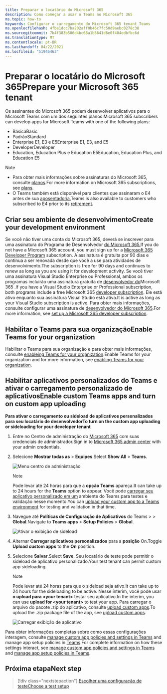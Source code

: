 ```yaml
---
title: Preparar o locatário do Microsoft 365
description: Como começar a usar o Teams no Microsoft 365
ms.topic: how-to
keywords: Configurar o carregamento do Microsoft 365 tenant Teams
ms.openlocfilehash: 4fbe1dcc7ba202aff0b46c7fc50d9aebc0278c38
ms.sourcegitcommit: 7b4f383b506d4bc68a1b5641d6e0f404edbfbc6d
ms.translationtype: MT
ms.contentlocale: pt-BR
ms.lasthandoff: 04/22/2021
ms.locfileid: "51946463"
---
```

# <a name="prepare-your-microsoft-365-tenant"></a><span data-ttu-id="4991c-104">Preparar o locatário do Microsoft 365</span><span class="sxs-lookup"><span data-stu-id="4991c-104">Prepare your Microsoft 365 tenant</span></span>

<span data-ttu-id="4991c-105">Os assinantes do Microsoft 365 podem desenvolver aplicativos para o Microsoft Teams com um dos seguintes planos:</span><span class="sxs-lookup"><span data-stu-id="4991c-105">Microsoft 365 subscribers can develop apps for Microsoft Teams with one of the following plans:</span></span>

* <span data-ttu-id="4991c-106">Básica</span><span class="sxs-lookup"><span data-stu-id="4991c-106">Basic</span></span>
* <span data-ttu-id="4991c-107">Padrão</span><span class="sxs-lookup"><span data-stu-id="4991c-107">Standard</span></span>
* <span data-ttu-id="4991c-108">Enterprise E1, E3 e E5</span><span class="sxs-lookup"><span data-stu-id="4991c-108">Enterprise E1, E3, and E5</span></span>
* <span data-ttu-id="4991c-109">Developer</span><span class="sxs-lookup"><span data-stu-id="4991c-109">Developer</span></span>
* <span data-ttu-id="4991c-110">Education, Education Plus e Education E5</span><span class="sxs-lookup"><span data-stu-id="4991c-110">Education, Education Plus, and Education E5</span></span>

> [!NOTE]
> * <span data-ttu-id="4991c-111">Para obter mais informações sobre assinaturas do Microsoft 365, consulte [planos](https://products.office.com/business/compare-more-office-365-for-business-plans).</span><span class="sxs-lookup"><span data-stu-id="4991c-111">For more information on Microsoft 365 subscriptions, see [plans](https://products.office.com/business/compare-more-office-365-for-business-plans).</span></span>
> * <span data-ttu-id="4991c-112">O Teams também está disponível para clientes que assinaram o E4 antes de sua [aposentadoria.](https://support.office.com//article/important-information-for-office-365-enterprise-e4-customers-f9572348-43a2-43fa-a3d8-3b6c9c042147)</span><span class="sxs-lookup"><span data-stu-id="4991c-112">Teams is also available to customers who subscribed to E4 prior to its [retirement](https://support.office.com//article/important-information-for-office-365-enterprise-e4-customers-f9572348-43a2-43fa-a3d8-3b6c9c042147).</span></span>

## <a name="create-your-development-environment"></a><span data-ttu-id="4991c-113">Criar seu ambiente de desenvolvimento</span><span class="sxs-lookup"><span data-stu-id="4991c-113">Create your development environment</span></span>

<span data-ttu-id="4991c-114">Se você não tiver uma conta do Microsoft 365, deverá se inscrever para uma assinatura do Programa de Desenvolvedor [do Microsoft 365.](https://developer.microsoft.com/microsoft-365/dev-program)</span><span class="sxs-lookup"><span data-stu-id="4991c-114">If you do not have a Microsoft 365 account, you must sign up for a [Microsoft 365 Developer Program](https://developer.microsoft.com/microsoft-365/dev-program) subscription.</span></span> <span data-ttu-id="4991c-115">A assinatura é gratuita por 90 dias e continua a ser renovada desde que você a use para atividades de desenvolvimento.</span><span class="sxs-lookup"><span data-stu-id="4991c-115">The subscription is free for 90 days and continues to renew as long as you are using it for development activity.</span></span> <span data-ttu-id="4991c-116">Se você tiver uma assinatura Visual Studio Enterprise ou Professional, ambos os programas incluirão uma assinatura gratuita de [desenvolvedor do](https://aka.ms/MyVisualStudioBenefits)Microsoft 365 .</span><span class="sxs-lookup"><span data-stu-id="4991c-116">If you have a Visual Studio Enterprise or Professional subscription, both programs include a free Microsoft 365 [developer subscription](https://aka.ms/MyVisualStudioBenefits).</span></span> <span data-ttu-id="4991c-117">Ele está ativo enquanto sua assinatura Visual Studio está ativa.</span><span class="sxs-lookup"><span data-stu-id="4991c-117">It is active as long as your Visual Studio subscription is active.</span></span> <span data-ttu-id="4991c-118">Para obter mais informações, consulte configurar uma assinatura de [desenvolvedor do Microsoft 365](https://docs.microsoft.com/office/developer-program/office-365-developer-program-get-started).</span><span class="sxs-lookup"><span data-stu-id="4991c-118">For more information, see [set up a Microsoft 365 developer subscription](https://docs.microsoft.com/office/developer-program/office-365-developer-program-get-started).</span></span>

## <a name="enable-teams-for-your-organization"></a><span data-ttu-id="4991c-119">Habilitar o Teams para sua organização</span><span class="sxs-lookup"><span data-stu-id="4991c-119">Enable Teams for your organization</span></span>

<span data-ttu-id="4991c-120">Habilitar o Teams para sua organização e para obter mais informações, consulte [enableing Teams for your organization](/microsoftteams/enable-features-office-365).</span><span class="sxs-lookup"><span data-stu-id="4991c-120">Enable Teams for your organization and for more information, see [enabling Teams for your organization](/microsoftteams/enable-features-office-365).</span></span>

## <a name="enable-custom-teams-apps-and-turn-on-custom-app-uploading"></a><span data-ttu-id="4991c-121">Habilitar aplicativos personalizados do Teams e ativar o carregamento personalizado de aplicativos</span><span class="sxs-lookup"><span data-stu-id="4991c-121">Enable custom Teams apps and turn on custom app uploading</span></span>

<span data-ttu-id="4991c-122">**Para ativar o carregamento ou sideload de aplicativos personalizados para seu locatário de desenvolvedor**</span><span class="sxs-lookup"><span data-stu-id="4991c-122">**To turn on the custom app uploading or sideloading for your developer tenant**</span></span>

1. <span data-ttu-id="4991c-123">Entre no Centro de administração do [Microsoft 365](https://admin.microsoft.com/Adminportal/Home?source=applauncher#/homepage#/) com suas credenciais de administrador.</span><span class="sxs-lookup"><span data-stu-id="4991c-123">Sign in to [Microsoft 365 admin center](https://admin.microsoft.com/Adminportal/Home?source=applauncher#/homepage#/) with your admin credentials.</span></span>

2. <span data-ttu-id="4991c-124">Selecione **Mostrar todas as**  >  **Equipes**.</span><span class="sxs-lookup"><span data-stu-id="4991c-124">Select **Show All** > **Teams**.</span></span>

    ![Menu centro de administração](~/assets/images/prepare-test-tenant/admin-center.png)

    > [!Note]
    > <span data-ttu-id="4991c-126">Pode levar até 24 horas para que a **opção Teams** apareça.</span><span class="sxs-lookup"><span data-stu-id="4991c-126">It can take up to 24 hours for the **Teams** option to appear.</span></span> <span data-ttu-id="4991c-127">Você pode [carregar seu aplicativo personalizado em um](/microsoftteams/upload-custom-apps#validate) ambiente do Teams para testes e validação nesse momento.</span><span class="sxs-lookup"><span data-stu-id="4991c-127">You can [upload your custom app to a Teams environment](/microsoftteams/upload-custom-apps#validate) for testing and validation in that time.</span></span>

3. <span data-ttu-id="4991c-128">Navegue até **Políticas de Configuração de Aplicativos** do Teams  >    >  **Global**.</span><span class="sxs-lookup"><span data-stu-id="4991c-128">Navigate to **Teams apps** > **Setup Policies** > **Global**.</span></span>

   ![Ativar o exibição de sideload](~/assets/images/prepare-test-tenant/turn-on-sideload.png)

4. <span data-ttu-id="4991c-130">Alternar **Carregar aplicativos personalizados** para a **posição** On.</span><span class="sxs-lookup"><span data-stu-id="4991c-130">Toggle **Upload custom apps** to the **On** position.</span></span>

5. <span data-ttu-id="4991c-131">Selecione **Salvar**.</span><span class="sxs-lookup"><span data-stu-id="4991c-131">Select **Save**.</span></span> <span data-ttu-id="4991c-132">Seu locatário de teste pode permitir o sideload de aplicativo personalizado.</span><span class="sxs-lookup"><span data-stu-id="4991c-132">Your test tenant can permit custom app sideloading.</span></span>

    > [!Note]
    > <span data-ttu-id="4991c-133">Pode levar até 24 horas para que o sideload seja ativo.</span><span class="sxs-lookup"><span data-stu-id="4991c-133">It can take up to 24 hours for the sideloading to be active.</span></span> <span data-ttu-id="4991c-134">Nesse ínterim, você pode usar **o upload para \<your tenant>** testar seu aplicativo.</span><span class="sxs-lookup"><span data-stu-id="4991c-134">In the interim, you can use **upload for \<your tenant>** to test your app.</span></span> <span data-ttu-id="4991c-135">Para carregar o arquivo do pacote .zip do aplicativo, consulte [upload custom apps](/microsoftteams/upload-custom-apps#upload).</span><span class="sxs-lookup"><span data-stu-id="4991c-135">To upload the .zip package file of the app, see [upload custom apps](/microsoftteams/upload-custom-apps#upload).</span></span>

    ![Carregar exibição de aplicativo](~/assets/images/prepare-test-tenant/upload-for-contoso.png)

<span data-ttu-id="4991c-137">Para obter informações completas sobre como essas configurações interagem, consulte [manage custom app policies and settings in Teams](https://docs.microsoft.com/microsoftteams/teams-custom-app-policies-and-settings) and manage app setup policies in [Teams](https://docs.microsoft.com/microsoftteams/teams-app-setup-policies).</span><span class="sxs-lookup"><span data-stu-id="4991c-137">For complete information on how these settings interact, see [manage custom app policies and settings in Teams](https://docs.microsoft.com/microsoftteams/teams-custom-app-policies-and-settings) and [manage app setup policies in Teams](https://docs.microsoft.com/microsoftteams/teams-app-setup-policies).</span></span>

## <a name="next-step"></a><span data-ttu-id="4991c-138">Próxima etapa</span><span class="sxs-lookup"><span data-stu-id="4991c-138">Next step</span></span>

> [!div class="nextstepaction"] 
> [<span data-ttu-id="4991c-139">Escolher uma configuração de teste</span><span class="sxs-lookup"><span data-stu-id="4991c-139">Choose a test setup</span></span>](~/concepts/build-and-test/debug.md)

